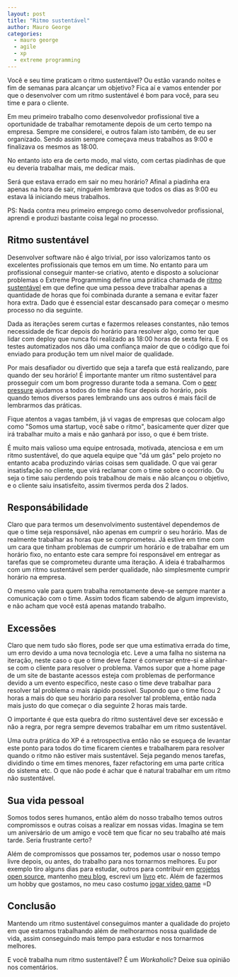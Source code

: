 ```yaml
---
layout: post
title: "Ritmo sustentável"
author: Mauro George
categories:
  - mauro george
  - agile
  - xp
  - extreme programming
---
```


Você e seu time praticam o ritmo sustentável? Ou estão varando noites e fim de semanas para alcançar um objetivo? Fica aí e vamos entender por que o desenvolver com um ritmo sustentável é bom para você, para seu time e para o cliente.

<!--more-->

Em meu primeiro trabalho como desenvolvedor profissional tive a oportunidade de trabalhar remotamente depois de um certo tempo na empresa. Sempre me considerei, e outros falam isto também, de eu ser organizado. Sendo assim sempre começava meus trabalhos as 9:00 e finalizava os mesmos as 18:00.

No entanto isto era de certo modo, mal visto, com certas piadinhas de que eu deveria trabalhar mais, me dedicar mais.

Será que estava errado em sair no meu horário? Afinal a piadinha era apenas na hora de sair, ninguém lembrava que todos os dias as 9:00 eu estava lá iniciando meus trabalhos.

PS: Nada contra meu primeiro emprego como desenvolvedor profissional, aprendi e produzi bastante coisa legal no processo.

## Ritmo sustentável

Desenvolver software não é algo trivial, por isso valorizamos tanto os excelentes profissionais que temos em um time. No entanto para um profissional conseguir manter-se criativo, atento e disposto a solucionar problemas o Extreme Programming define uma prática chamada de [ritmo sustentável](http://en.wikipedia.org/wiki/Extreme_programming_practices#Sustainable_pace) em que define que uma pessoa deve trabalhar apenas a quantidade de horas que foi combinada durante a semana e evitar fazer hora extra. Dado que é essencial estar descansado para começar o mesmo processo no dia seguinte.

Dada as iterações serem curtas e fazermos releases constantes, não temos necessidade de ficar depois do horário para resolver algo, como ter que lidar com deploy que nunca foi realizado as 18:00 horas de sexta feira. E os testes automatizados nos dão uma confiança maior de que o código que foi enviado para produção tem um nível maior de qualidade.

Por mais desafiador ou divertido que seja a tarefa que está realizando, pare quando der seu horário! É importante manter um ritmo sustentável para prosseguir com um bom progresso durante toda a semana.
Com o [peer pressure](http://en.wikipedia.org/wiki/Peer_pressure) ajudamos a todos do time não ficar depois do horário, pois quando temos diversos pares lembrando uns aos outros é mais fácil de lembrarmos das práticas.

Fique atentos a vagas também, já vi vagas de empresas que colocam algo como "Somos uma startup, você sabe o ritmo", basicamente quer dizer que irá trabalhar muito a mais e não ganhará por isso, o que é bem triste.

É muito mais valioso uma equipe entrosada, motivada, atenciosa e em um ritmo sustentável, do que aquela equipe que "dá um gás" pelo projeto no entanto acaba produzindo várias coisas sem qualidade. O que vai gerar insatisfação no cliente, que virá reclamar com o time sobre o ocorrido. Ou seja o time saiu perdendo pois trabalhou de mais e não alcançou o objetivo, e o cliente saiu insatisfeito, assim tivermos perda dos 2 lados.

## Responsábilidade

Claro que para termos um desenvolvimento sustentável dependemos de que o time seja responsável, não apenas em cumprir o seu horário. Mas de realmente trabalhar as horas que se comprometeu. Já estive em time com um cara que tinham problemas de cumprir um horário e de trabalhar em um horário fixo, no entanto este cara sempre foi responsável em entregar as tarefas que se comprometeu durante uma iteração. A ideia é trabalharmos com um ritmo sustentável sem perder qualidade, não simplesmente cumprir horário na empresa.

O mesmo vale para quem trabalha remotamente deve-se sempre manter a comunicação com o time. Assim todos ficam sabendo de algum imprevisto, e não acham que você está apenas matando trabalho.

## Excessões

Claro que nem tudo são flores, pode ser que uma estimativa errada do time, um erro devido a uma nova tecnologia etc. Leve a uma falha no sistema na iteração, neste caso o que o time deve fazer é conversar entre-si e alinhar-se com o cliente para resolver o problema. Vamos supor que a home page de um site de bastante acessos esteja com problemas de performance devido a um evento especifico, neste caso o time deve trabalhar para resolver tal problema o mais rápido possivel. Supondo que o time ficou 2 horas a mais do que seu horário para resolver tal problema, então nada mais justo do que começar o dia seguinte 2 horas mais tarde.

O importante é que esta quebra do ritmo sustentável deve ser excessão e não a regra, por regra sempre devemos trabalhar em um ritmo sustentável.

Uma outra prática do XP é a retrospectiva então não se esqueça de levantar este ponto para todos do time ficarem cientes e trabalharem para resolver quando o ritmo não estiver mais sustentável. Seja pegando menos tarefas, dividindo o time em times menores, fazer refactoring em uma parte critíca do sistema etc. O que não pode é achar que é natural trabalhar em um ritmo não sustentável.

## Sua vida pessoal

Somos todos seres humanos, então além do nosso trabalho temos outros compromissos e outras coisas a realizar em nossas vidas. Imagina se tem um aniversário de um amigo e você tem que ficar no seu trabalho até mais tarde. Seria frustrante certo?

Além de compromissos que possamos ter, podemos usar o nosso tempo livre depois, ou antes, do trabalho para nos tornarmos melhores. Eu por exemplo tiro alguns dias para estudar, outros para contribuir em [projetos open source](https://github.com/maurogeorge/), mantenho [meu blog](http://groselhas.maurogeorge.com.br/), escrevi um [livro](http://www.casadocodigo.com.br/products/livro-rspec) etc. Além de fazermos um hobby que gostamos, no meu caso costumo [jogar video game](http://estoujogando.com.br/usuario/maurogeorge) =D


## Conclusão

Mantendo um ritmo sustentável conseguimos manter a qualidade do projeto em que estamos trabalhando além de melhorarmos nossa qualidade de vida, assim conseguindo mais tempo para estudar e nos tornarmos melhores.

E você trabalha num ritmo sustentável? É um *Workaholic*? Deixe sua opinião nos comentários.
